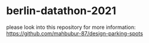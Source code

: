 # berlin-datathon-2021 #
please look into this repository for more information: https://github.com/mahbubur-87/design-parking-spots
